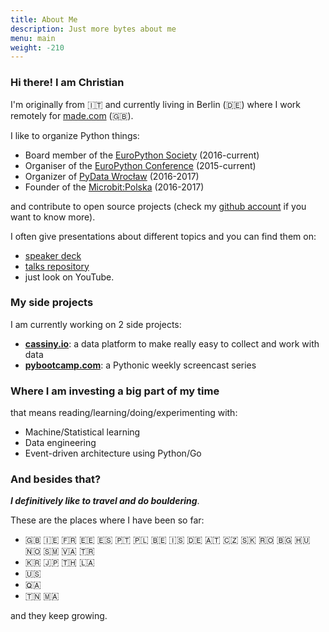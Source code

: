 ```yaml
---
title: About Me
description: Just more bytes about me
menu: main
weight: -210
---
```


### Hi there! I am Christian

I'm originally from 🇮🇹 and currently living in Berlin (🇩🇪) where I work remotely for [made.com](https://www.made.com) (🇬🇧).

I like to organize Python things:

- Board member of the [EuroPython Society](http://www.europython-society.org/about "EuroPython Society") (2016-current)
- Organiser of the [EuroPython Conference](https://www.europython.eu "EuroPython Conference") (2015-current)
- Organizer of [PyData Wrocław](https://www.meetup.com/PyData-Wroclaw/ "PyData Wrocław meetup") (2016-2017)
- Founder of the [Microbit:Polska](https://microbitpolska.org/ "Microbit:Polska project") (2016-2017)

and contribute to open source projects (check my [github account](https://github.com/barrachri "Christian Barra github account") if you want to know more).

I often give presentations about different topics and you can find them on:

- [speaker deck](https://speakerdeck.com/barrachri "Christian Barra speaker deck")
- [talks repository](https://github.com/barrachri/Talks "Christian Barra github account")
- just look on YouTube.

### My side projects

I am currently working on 2 side projects:

- **[cassiny.io](https://www.cassiny.io "Cassiny.io: a data platform")**: a data platform to make really easy to collect and work with data
- **[pybootcamp.com](https://www.pybootcamp.com "PyBootCamp: A pythonic weekly screencast series")**: a Pythonic weekly screencast series

### Where I am investing a big part of my time

that means reading/learning/doing/experimenting with:

- Machine/Statistical learning
- Data engineering
- Event-driven architecture using Python/Go

### And besides that?

**_I definitively like to travel and do bouldering_**.

These are the places where I have been so far:

- 🇬🇧 🇮🇪 🇫🇷 🇪🇪 🇪🇸 🇵🇹 🇵🇱 🇧🇪 🇮🇸 🇩🇪 🇦🇹 🇨🇿 🇸🇰 🇷🇴 🇧🇬 🇭🇺 🇳🇴 🇸🇲 🇻🇦 🇹🇷
- 🇰🇷 🇯🇵 🇹🇭 🇱🇦
- 🇺🇸
- 🇶🇦
- 🇹🇳 🇲🇦

and they keep growing.
